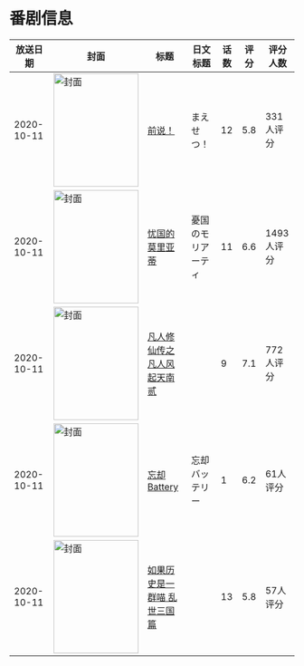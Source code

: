 # 番剧信息

|放送日期|封面|标题|日文标题|话数|评分|评分人数|
|---|---|---|---|---|---|---|
|2020-10-11|<img src="//lain.bgm.tv/pic/cover/c/f5/20/285899_HL11m.jpg" alt="封面" style="width:150px;height:200px;object-fit:cover;">|[前说！](https://bangumi.tv/subject/285899)|まえせつ！|12|5.8|331人评分|
|2020-10-11|<img src="//lain.bgm.tv/pic/cover/c/76/c9/297022_37o57.jpg" alt="封面" style="width:150px;height:200px;object-fit:cover;">|[忧国的莫里亚蒂](https://bangumi.tv/subject/297022)|憂国のモリアーティ|11|6.6|1493人评分|
|2020-10-11|<img src="//lain.bgm.tv/pic/cover/c/10/b2/313634_Iu9v6.jpg" alt="封面" style="width:150px;height:200px;object-fit:cover;">|[凡人修仙传之凡人风起天南 贰](https://bangumi.tv/subject/313634)||9|7.1|772人评分|
|2020-10-11|<img src="//lain.bgm.tv/pic/cover/c/24/e8/316621_hL37L.jpg" alt="封面" style="width:150px;height:200px;object-fit:cover;">|[忘却Battery](https://bangumi.tv/subject/316621)|忘却バッテリー|1|6.2|61人评分|
|2020-10-11|<img src="//lain.bgm.tv/pic/cover/c/a6/4f/316787_ppp1P.jpg" alt="封面" style="width:150px;height:200px;object-fit:cover;">|[如果历史是一群喵 乱世三国篇](https://bangumi.tv/subject/316787)||13|5.8|57人评分|
